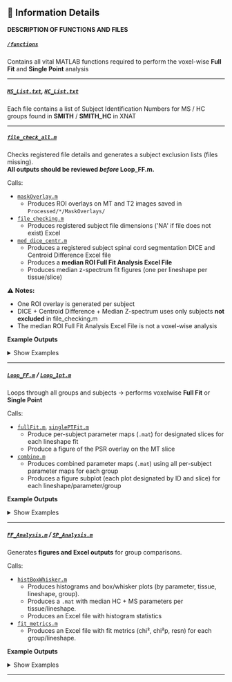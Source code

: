 ## 📝 Information Details
**DESCRIPTION OF FUNCTIONS AND FILES**

##### [`/functions`](./functions) 
Contains all vital MATLAB functions required to perform the voxel-wise **Full Fit** and **Single Point** analysis

---

##### [`MS_List.txt`](./MS_List.txt), [`HC_List.txt`](./HC_List.txt)
Each file contains a list of Subject Identification Numbers for MS / HC groups found in **SMITH** / **SMITH_HC** in XNAT

---

##### [`file_check_all.m`](./file_check_all.m)
Checks registered file details and generates a subject exclusion lists (files missing).\
**All outputs should be reviewed *before* Loop\_FF.m.**

Calls:
  * [`maskOverlay.m`](./maskOverlay.m)
    * Produces ROI overlays on MT and T2 images saved in `Processed/*/MaskOverlays/`
  * [`file_checking.m`](./file_checking.m)
    * Produces registered subject file dimensions ('NA' if file does not exist) Excel
  * [`med_dice_centr.m`](./med_dice_centr.m)
    * Produces a registered subject spinal cord segmentation DICE and Centroid Difference Excel file
    * Produces a **median ROI Full Fit Analysis Excel File**
    * Produces median z-spectrum fit figures (one per lineshape per tissue/slice)

 ⚠️ **Notes:**
* One ROI overlay is generated per subject
* DICE + Centroid Difference + Median Z-spectrum uses only subjects **not excluded** in file_checking.m
* The median ROI Full Fit Analysis Excel File is not a voxel-wise analysis

**Example Outputs**

<details>
<summary>Show Examples</summary>

* Mask Overlay (`*_maskOverlay.jpg`)
* File Checks (`FILE_CHECK.xlsx`)
* Dice + Centroid + Median Fits (`FF_MED_DICE_CENTROID.xlsx`)
* Z-Spectrum Fit Plots (`*_FitZ.png`)

</details>

---

##### [`Loop_FF.m`](./Loop_FF.m) / [`Loop_1pt.m`](./Loop_1pt.m)
Loops through all groups and subjects → performs voxelwise **Full Fit** or **Single Point**

Calls:
  * [`fullFit.m`](./fullFit.m), [`singlePTFit.m`](./singlePTFit.m)
    * Produce per-subject parameter maps (`.mat`) for designated slices for each lineshape fit
    * Produce a figure of the PSR overlay on the MT slice 
  * [`combine.m`](./combine.m)
    * Produces combined parameter maps (`.mat`) using all per-subject parameter maps for each group
    * Produces a figure subplot (each plot designated by ID and slice) for each lineshape/parameter/group

**Example Outputs**

<details>
<summary>Show Examples</summary>

* Dynamics QC images (`*_MTdynamics.png`)
* Subject fit parameter matrices (`*_slice*_*.mat`)
* Parameter overlays (`*_PSR_overlay.png`)
* Group combined maps (`All_*_MAP.png`)
* Group combined matrices (`All_*_*.mat`)

</details>

---

##### [`FF_Analysis.m`](./FF_Analysis.m) / [`SP_Analysis.m`](./SP_Analysis.m)
Generates **figures and Excel outputs** for group comparisons.

Calls:
  * [`histBoxWhisker.m`](./histBoxWhisker.m)
    * Produces histograms and box/whisker plots (by parameter, tissue, lineshape, group).
    * Produces a `.mat` with median HC + MS parameters per tissue/lineshape.
    * Produces an Excel file with histogram statistics
  * [`fit_metrics.m`](./fit_metrics.m)
    * Produces an Excel file with fit metrics (chi², chi²p, resn) for each group/lineshape.

**Example Outputs**

<details>
<summary>Show Examples</summary>

* Box + Whisker plots (`Whisker_*.png`, `Box_*.png`)
* Histograms + KDE (`*_Hist.png`)
* Histogram details (`bin_widths_data_span.xlsx`)
* Fit metrics (`fit_metric_bounds.xlsx`)

</details>

---
